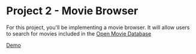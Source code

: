 # Project 2 - Movie Browser
For this project, you'll be implementing a movie browser. It will allow users to
search for movies included in the [Open Movie Database](http://www.omdbapi.com/)

[Demo](https://youtu.be/3oAJi8BSIc8)
